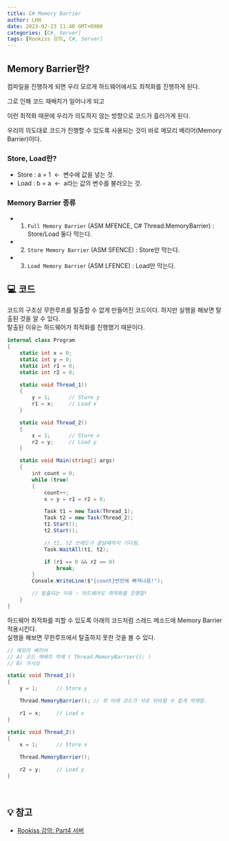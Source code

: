 ```yaml
---
title: C# Memory Barrier
author: LHH
date: 2023-02-23 11:40 GMT+0900
categories: [C#, Server]
tags: [Rookiss 강의, C#, Server]
---
```


## Memory Barrier란?
컴파일을 진행하게 되면 우리 모르게 하드웨어에서도 최적화를 진행하게 된다.

그로 인해 코드 재배치가 일어나게 되고

이런 최적화 때문에 우리가 의도하지 않는 방향으로 코드가 흘러가게 된다.

우리의 의도대로 코드가 진행할 수 있도록 사용되는 것이 바로 메모리 베리어(Memory Barrier)이다.

### Store, Load란?
- Store : a = 1 &nbsp;<-&nbsp; 변수에 값을 넣는 것.
- Load  : b = a &nbsp;<-&nbsp; a라는 값의 변수를 불러오는 것.

### Memory Barrier 종류
- 1) `Full Memory Barrier` (ASM MFENCE, C# Thread.MemoryBarrier) : Store/Load 둘다 막는다.
- 2) `Store Memory Barrier` (ASM SFENCE) : Store만 막는다.
- 3) `Load Memory Barrier` (ASM LFENCE)  : Load만 막는다.

## 💻 코드
코드의 구조상 무한루프를 탈출할 수 없게 만들어진 코드이다. 하지만 실행을 해보면 탈출된 것을 알 수 있다. <br>
탈출된 이유는 하드웨어가 최적화를 진행했기 때문이다.
```cs
internal class Program
{
    static int x = 0;
    static int y = 0;
    static int r1 = 0;
    static int r2 = 0;

    static void Thread_1()
    {
        y = 1;      // Store y
        r1 = x;     // Load x
    }

    static void Thread_2()
    {
        x = 1;      // Store x
        r2 = y;     // Load y
    }

    static void Main(string[] args)
    {
        int count = 0;
        while (true)
        {
            count++;
            x = y = r1 = r2 = 0;

            Task t1 = new Task(Thread_1);
            Task t2 = new Task(Thread_2);
            t1.Start();
            t2.Start();

            // t1, t2 쓰레드가 끝날때까지 기다림.
            Task.WaitAll(t1, t2);

            if (r1 == 0 && r2 == 0)
                break;
        }
        Console.WriteLine($"{count}번만에 빠져나옴!");

        // 탈출되는 이유 : 하드웨어도 최적화를 진행함!
    }
}
```

하드웨어 최적화를 피할 수 있도록 아래의 코드처럼 스레드 메소드에 Memory Barrier 적용시킨다. <br>
실행을 해보면 무한루프에서 탈출하지 못한 것을 볼 수 있다.
```cs
// 메모리 베리어
// A) 코드 재배치 억제 ( Thread.MemoryBarrier(); )
// B) 가시성

static void Thread_1()
{
    y = 1;      // Store y

    Thread.MemoryBarrier(); // 위 아래 코드가 서로 뒤바뀔 수 없게 억제함.

    r1 = x;     // Load x
}

static void Thread_2()
{
    x = 1;      // Store x

    Thread.MemoryBarrier();

    r2 = y;     // Load y
}
```

<br>

## 💡 참고
- [Rookiss 강의: Part4 서버](https://www.inflearn.com/course/%EC%9C%A0%EB%8B%88%ED%8B%B0-mmorpg-%EA%B0%9C%EB%B0%9C-part4)
